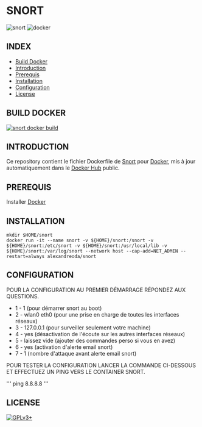 # SNORT

![snort](https://raw.githubusercontent.com/oda-alexandre/snort/master/img/logo-snort.png) ![docker](https://raw.githubusercontent.com/oda-alexandre/snort/master/img/logo-docker.png)


## INDEX

- [Build Docker](#BUILD)
- [Introduction](#INTRODUCTION)
- [Prerequis](#PREREQUIS)
- [Installation](#INSTALLATION)
- [Configuration](#CONFIGURATION)
- [License](#LICENSE)


## BUILD DOCKER

[![snort docker build](https://img.shields.io/docker/build/alexandreoda/snort.svg)](https://hub.docker.com/r/alexandreoda/snort)


## INTRODUCTION

Ce repository contient le fichier Dockerfile de [Snort](https://www.snort.org/) pour [Docker](https://www.docker.com), mis à jour automatiquement dans le [Docker Hub](https://hub.docker.com/r/alexandreoda/snort/) public.


## PREREQUIS

Installer [Docker](https://www.docker.com)


## INSTALLATION

```
mkdir $HOME/snort
docker run -it --name snort -v ${HOME}/snort:/snort -v ${HOME}/snort:/etc/snort -v ${HOME}/snort:/usr/local/lib -v ${HOME}/snort:/var/log/snort --network host --cap-add=NET_ADMIN --restart=always alexandreoda/snort
```


## CONFIGURATION

POUR LA CONFIGURATION AU PREMIER DÉMARRAGE RÉPONDEZ AUX QUESTIONS.

- 1 - 1 (pour démarrer snort au boot)
- 2 - wlan0 eth0 (pour une prise en charge de toutes les interfaces réseaux)
- 3 - 127.0.0.1 (pour surveiller seulement votre machine)
- 4 - yes (désactivation de l'écoute sur les autres interfaces réseaux)
- 5 - laissez vide (ajouter des commandes perso si vous en avez)
- 6 - yes (activation d'alerte email snort)
- 7 - 1 (nombre d'attaque avant alerte email snort)

POUR TESTER LA CONFIGURATION LANCER LA COMMANDE CI-DESSOUS ET EFFECTUEZ UN PING VERS LE CONTAINER SNORT.

'''
ping 8.8.8.8
'''


## LICENSE

[![GPLv3+](http://gplv3.fsf.org/gplv3-127x51.png)](https://github.com/oda-alexandre/snort/blob/master/LICENSE)
